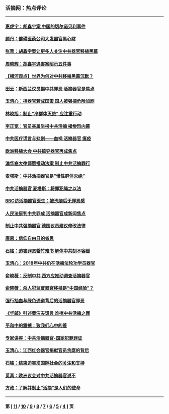### 活摘网：热点评论
---
#### [惠虎宇：胡鑫宇案 中国的切尔诺贝利事件](../../pages/nf5879/n13942916.md?04140430) 
#### [颜丹：健耕医药公司大发器官黑心财](../../pages/nf5879/n13940134.md?04140430) 
#### [张菁：胡鑫宇案让更多人关注中共器官移植黑幕](../../pages/nf5879/n13929073.md?04140430) 
#### [周晓辉：胡鑫宇遇害案昭示五件事](../../pages/nf5879/n13921870.md?04140430) 
#### [【横河观点】世界为何对中共移植黑幕沉默？](../../pages/nf5879/n13244249.md?04140430) 
#### [田云：新西兰议员揭中共罪恶 活摘器官是焦点](../../pages/nf5879/n13070629.md?04140430) 
#### [玉清心：捐器官若成国策 国人被强摘危险加剧](../../pages/nf5879/n12802713.md?04140430) 
#### [林晓旭：制止“冷群体灭绝” 应注重行动](../../pages/nf5879/n12779736.md?04140430) 
#### [李正宽：官员亲属举报中共活摘 揭惨烈内幕](../../pages/nf5879/n12684490.md?04140430) 
#### [中共医疗谎言与悲剧——血祸 活摘器官 瘟疫](../../pages/nf5879/n12372103.md?04140430) 
#### [欧洲移植大会 中共掠夺器官再成焦点](../../pages/nf5879/n11538883.md?04140430) 
#### [澳华裔大律师愿推动法案 制止中共活摘罪行](../../pages/nf5879/n11377039.md?04140430) 
#### [麦塔斯：中共活摘器官是“慢性群体灭绝”](../../pages/nf5879/n11350529.md?04140430) 
#### [中共活摘器官 麦塔斯：将罪犯绳之以法](../../pages/nf5879/n11347973.md?04140430) 
#### [BBC访活摘器官医生：被洗脑后无罪恶感](../../pages/nf5879/n11335935.md?04140430) 
#### [人民法庭判中共罪成 活摘器官成新闻焦点](../../pages/nf5879/n11331578.md?04140430) 
#### [制止中共强摘器官 德国议员建议修改法律](../../pages/nf5879/n11249451.md?04140430) 
#### [唐恩：信仰自由日的省思](../../pages/nf5879/n11003525.md?04140430) 
#### [石铭：迫害罪恶罄竹难书  解体中共刻不容缓](../../pages/nf5879/n10942855.md?04140430) 
#### [玉清心：2018年中共仍在活摘法轮功学员器官](../../pages/nf5879/n10914646.md?04140430) 
#### [俞晓薇：反制中共 西方应推动调查活摘器官](../../pages/nf5879/n10794671.md?04140430) 
#### [俞晓薇：杀人犯监督器官移植是“中国经验”？](../../pages/nf5879/n10466427.md?04140430) 
#### [强行抽血与绿色通道背后的活摘器官罪恶](../../pages/nf5879/n10004708.md?04140430) 
#### [《华邮》引述黄洁夫谎言 难掩中共活摘之罪](../../pages/nf5879/n9642309.md?04140430) 
#### [平和中的震撼：致我们心中的善](../../pages/nf5879/n9021123.md?04140430) 
#### [专家讲座：中共活摘器官-国家犯罪罪证](../../pages/nf5879/n8828153.md?04140430) 
#### [玉清心：江西红会器官捐献官员贪腐的背后](../../pages/nf5879/n8522122.md?04140430) 
#### [石铭：结束迫害须国际社会的关注和支持](../../pages/nf5879/n8443497.md?04140430) 
#### [觅真：欧洲议会对中共活摘器官说不](../../pages/nf5879/n8337486.md?04140430) 
#### [方政：了解并制止“活摘”是人们的使命](../../pages/nf5879/n8329214.md?04140430) 

---
#### 第 [ [11](./11.md?04140430) / [10](./10.md?04140430) / [9](./9.md?04140430) / [8](./8.md?04140430) / [7](./7.md?04140430) / [6](./6.md?04140430) / [5](./5.md?04140430) / [4](./4.md?04140430) ] 页
